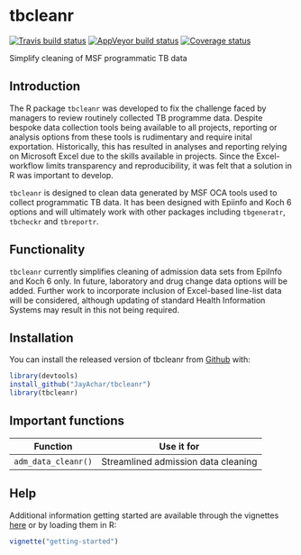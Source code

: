 
<!-- README.md is generated from README.Rmd. Please edit that file -->
tbcleanr
========

[![Travis build status](https://travis-ci.org/JayAchar/tbcleanr.svg?branch=master)](https://travis-ci.org/JayAchar/tbcleanr) [![AppVeyor build status](https://ci.appveyor.com/api/projects/status/github/JayAchar/tbcleanr?branch=master&svg=true)](https://ci.appveyor.com/project/JayAchar/tbcleanr) [![Coverage status](https://codecov.io/gh/JayAchar/tbcleanr/branch/master/graph/badge.svg)](https://codecov.io/github/JayAchar/tbcleanr?branch=master)

Simplify cleaning of MSF programmatic TB data

Introduction
------------

The R package `tbcleanr` was developed to fix the challenge faced by managers to review routinely collected TB programme data. Despite bespoke data collection tools being available to all projects, reporting or analysis options from these tools is rudimentary and require inital exportation. Historically, this has resulted in analyses and reporting relying on Microsoft Excel due to the skills available in projects. Since the Excel-workflow limits transparency and reproducibility, it was felt that a solution in R was important to develop.

`tbcleanr` is designed to clean data generated by MSF OCA tools used to collect programmatic TB data. It has been designed with Epiinfo and Koch 6 options and will ultimately work with other packages including `tbgeneratr`, `tbcheckr` and `tbreportr`.

Functionality
-------------

`tbcleanr` currently simplifies cleaning of admission data sets from EpiInfo and Koch 6 only. In future, laboratory and drug change data options will be added. Further work to incorporate inclusion of Excel-based line-list data will be considered, although updating of standard Health Information Systems may result in this not being required.

Installation
------------

You can install the released version of tbcleanr from [Github](http://www.github.com/JayAchar) with:

``` r
library(devtools)
install_github("JayAchar/tbcleanr")
library(tbcleanr)
```

Important functions
-------------------

| Function            | Use it for                          |
|---------------------|-------------------------------------|
| `adm_data_cleanr()` | Streamlined admission data cleaning |

Help
----

Additional information getting started are available through the vignettes [here](articles/getting-started.html) or by loading them in R:

``` r
vignette("getting-started")
```
